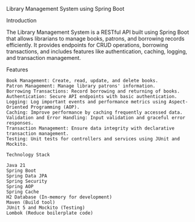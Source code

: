 Library Management System using Spring Boot


Introduction

The Library Management System is a RESTful API built using Spring Boot that allows librarians to manage books, patrons, and borrowing records efficiently. It provides endpoints for CRUD operations, borrowing transactions, and includes features like authentication, caching, logging, and transaction management.


Features

    Book Management: Create, read, update, and delete books.
    Patron Management: Manage library patrons' information.
    Borrowing Transactions: Record borrowing and returning of books.
    Authentication: Secure API endpoints with basic authentication.
    Logging: Log important events and performance metrics using Aspect-Oriented Programming (AOP).
    Caching: Improve performance by caching frequently accessed data.
    Validation and Error Handling: Input validation and graceful error responses.
    Transaction Management: Ensure data integrity with declarative transaction management.
    Testing: Unit tests for controllers and services using JUnit and Mockito.

    Technology Stack

    Java 21
    Spring Boot
    Spring Data JPA
    Spring Security
    Spring AOP
    Spring Cache
    H2 Database (In-memory for development)
    Maven (Build tool)
    JUnit 5 and Mockito (Testing)
    Lombok (Reduce boilerplate code)
